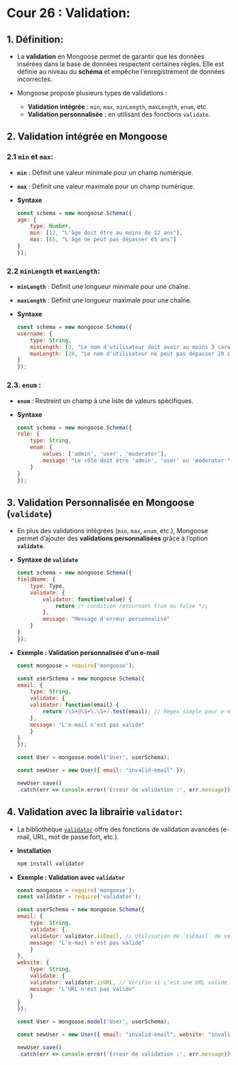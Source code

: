 # Cour 26 : **Validation:**

## 1. **Définition:**

- La **validation** en Mongoose permet de garantir que les données insérées dans la base de données respectent certaines règles. Elle est définie au niveau du **schéma** et empêche l'enregistrement de données incorrectes.  

- Mongoose propose plusieurs types de validations :

    - **Validation intégrée** : `min`, `max`, `minLength`, `maxLength`, `enum`, etc.
    - **Validation personnalisée** : en utilisant des fonctions `validate`.


## 2. **Validation intégrée en Mongoose**

### 2.1 **`min` et `max`:**

- **`min`** : Définit une valeur minimale pour un champ numérique.
- **`max`** : Définit une valeur maximale pour un champ numérique.

- **Syntaxe**

    ```javascript
    const schema = new mongoose.Schema({
    age: {
        type: Number,
        min: [12, "L'âge doit être au moins de 12 ans"],
        max: [65, "L'âge ne peut pas dépasser 65 ans"]
    }
    });
    ```



### 2.2 **`minLength` et `maxLength`:**

- **`minLength`** : Définit une longueur minimale pour une chaîne.
- **`maxLength`** : Définit une longueur maximale pour une chaîne.

- **Syntaxe**

    ```javascript
    const schema = new mongoose.Schema({
    username: {
        type: String,
        minLength: [3, "Le nom d'utilisateur doit avoir au moins 3 caractères"],
        maxLength: [20, "Le nom d'utilisateur ne peut pas dépasser 20 caractères"]
    }
    });
    ```


### 2.3. **`enum` :**

- **`enum`** : Restreint un champ à une liste de valeurs spécifiques.

- **Syntaxe**

    ```javascript
    const schema = new mongoose.Schema({
    role: {
        type: String,
        enum: {
            values: ['admin', 'user', 'moderator'],
            message: "Le rôle doit être 'admin', 'user' ou 'moderator'"
        }
    }
    });
    ```



## 3. **Validation Personnalisée en Mongoose (`validate`)**


- En plus des validations intégrées (`min`, `max`, `enum`, etc.), Mongoose permet d’ajouter des **validations personnalisées** grâce à l’option **`validate`**.

- **Syntaxe de `validate`**

    ```javascript
    const schema = new mongoose.Schema({
    fieldName: {
        type: Type, 
        validate: {
            validator: function(value) {
                return /* condition retournant true ou false */;
            },
            message: "Message d'erreur personnalisé"
        }
    }
    });
    ```



- **Exemple : Validation personnalisée d'un e-mail**

    ```javascript
    const mongoose = require('mongoose');

    const userSchema = new mongoose.Schema({
    email: {
        type: String,
        validate: {
        validator: function(email) {
            return /\S+@\S+\.\S+/.test(email); // Regex simple pour e-mail
        },
        message: "L'e-mail n'est pas valide"
        }
    }
    });

    const User = mongoose.model('User', userSchema);

    const newUser = new User({ email: "invalid-email" });

    newUser.save()
    .catch(err => console.error('Erreur de validation :', err.message));
    ```


## 4. **Validation avec la librairie `validator`:**

- La bibliothèque [`validator`](https://www.npmjs.com/package/validator) offre des fonctions de validation avancées (e-mail, URL, mot de passe fort, etc.).

- **Installation**

    ```bash
    npm install validator
    ```

- **Exemple : Validation avec `validator`**

    ```javascript
    const mongoose = require('mongoose');
    const validator = require('validator');

    const userSchema = new mongoose.Schema({
    email: {
        type: String,
        validate: {
        validator: validator.isEmail, // Utilisation de `isEmail` de validator
        message: "L'e-mail n'est pas valide"
        }
    },
    website: {
        type: String,
        validate: {
        validator: validator.isURL, // Vérifie si c'est une URL valide
        message: "L'URL n'est pas valide"
        }
    }
    });

    const User = mongoose.model('User', userSchema);

    const newUser = new User({ email: "invalid-email", website: "invalid-url" });

    newUser.save()
    .catch(err => console.error('Erreur de validation :', err.message));
    ```



